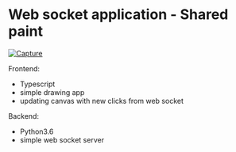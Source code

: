 # Web socket application - Shared paint

<a href="https://ibb.co/G78QyzB"><img src="https://i.ibb.co/v1T4p0g/Capture.png" alt="Capture" border="0"></a>

Frontend:
- Typescript
- simple drawing app
- updating canvas with new clicks from web socket

Backend:
- Python3.6
- simple web socket server
